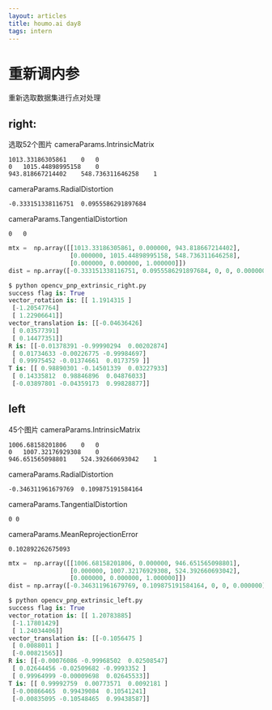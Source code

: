 ```yaml
---
layout: articles
title: houmo.ai day8
tags: intern
---
```




# 重新调内参
重新选取数据集进行点对处理

## right:
选取52个图片
cameraParams.IntrinsicMatrix  
```
1013.33186305861	0	0
0	1015.44898995158	0
943.818667214402	548.736311646258	1
```

cameraParams.RadialDistortion
```
-0.333151338116751	0.0955586291897684
```

cameraParams.TangentialDistortion  
```
0	0
```


```python
mtx =  np.array([[1013.33186305861, 0.000000, 943.818667214402],
                 [0.000000, 1015.44898995158, 548.736311646258],
                 [0.000000, 0.000000, 1.000000]])
dist = np.array([-0.333151338116751, 0.0955586291897684, 0, 0, 0.000000])
```


```python
$ python opencv_pnp_extrinsic_right.py
success flag is: True
vector_rotation is: [[ 1.1914315 ]
 [-1.20547764]
 [ 1.22906641]]
vector_translation is: [[-0.04636426]
 [ 0.03577391]
 [ 0.14477351]]
R is: [[-0.01378391 -0.99990294  0.00202874]
 [ 0.01734633 -0.00226775 -0.99984697]
 [ 0.99975452 -0.01374661  0.0173759 ]]
T is: [[ 0.98890301 -0.14501339  0.03227933]
 [ 0.14335812  0.98846896  0.04876033]
 [-0.03897801 -0.04359173  0.99828877]]

```

## left
45个图片
cameraParams.IntrinsicMatrix  
```
1006.68158201806	0	0
0	1007.32176929308	0
946.651565098801	524.392660693042	1
```

cameraParams.RadialDistortion
```
-0.346311961679769	0.109875191584164
```

cameraParams.TangentialDistortion  
```
0 0
```

cameraParams.MeanReprojectionError  
```
0.102892262675093
```


```python
mtx =  np.array([[1006.68158201806, 0.000000, 946.651565098801],
                 [0.000000, 1007.32176929308, 524.392660693042],
                 [0.000000, 0.000000, 1.000000]])
dist = np.array([-0.346311961679769, 0.109875191584164, 0, 0, 0.000000])
```


```python
$ python opencv_pnp_extrinsic_left.py
success flag is: True
vector_rotation is: [[ 1.20783885]
 [-1.17801429]
 [ 1.24034406]]
vector_translation is: [[-0.1056475 ]
 [ 0.0088011 ]
 [-0.00821565]]
R is: [[-0.00076086 -0.99968502  0.02508547]
 [ 0.02644456 -0.02509682 -0.9993352 ]
 [ 0.99964999 -0.00009698  0.02645533]]
T is: [[ 0.99992759  0.00773571  0.0092181 ]
 [-0.00866465  0.99439084  0.10541241]
 [-0.00835095 -0.10548465  0.99438587]]
 ```


 